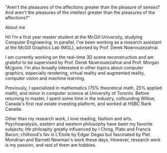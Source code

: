 <!-- ---
permalink: /cv/
title: "CV"
---

Tempor velit sint sunt ipsum tempor enim ad qui ullamco. Est dolore anim ad velit duis dolore minim sunt aliquip amet commodo labore. Ut eu pariatur aute ea aute excepteur laborum. Esse ea esse excepteur minim mollit qui cillum excepteur ex dolore magna. Labore deserunt fugiat incididunt incididunt sint ea. Consequat dolore aute laboris quis proident quis non et est consectetur ex eiusmod sit culpa.

Cupidatat ea do et in excepteur in. Ad nostrud ut est esse eu duis ea sunt eiusmod. Aliquip tempor veniam sint elit fugiat. Velit incididunt laboris amet incididunt labore dolore irure velit excepteur commodo deserunt laborum. Consectetur eu fugiat veniam veniam Lorem labore magna eiusmod. Ea occaecat reprehenderit pariatur consectetur minim labore ut aliquip.
 -->
"Aren't the pleasures of the affections greater than the pleasure of senses? And aren't the pleasures of the intellect greater than the pleasures of the affections?"



About me

Hi! I’m a first year master student at the McGill University, studying Computer Engineering. In parallel, I’ve been working as a research assistant at the McGill Graphics Lab (MGL), advised by Prof. Derek Nowrouzezahrai.

I am currently working on the real-time 3D scene reconstruction and am grateful to be supervised by Prof. Derek Nowrouzezahrai and Prof. Morgan Mcguire. I’m also broadly interested in other topics about computer graphics, especially rendering, virtual reality and augmented reality, computer vision and machine learning.

Previously, I specialized in mathematics (75% theoretical math, 25% applied math), and minor in computer science at University of Toronto. Before returning to master, I spent some time in the industry, cofounding Willow, Canada's first real estate investing platform, and worked at HSBC Bank Canada.

Other than my research work, I love reading, fashion and arts. Psychoanalysis, eastern and western philosophy have been my favorite subjects; life philosphy greatly influenced by I Ching, Plato and Francis Bacon; chilhood's fav is L'Étoile by Edgar Degas but fascinated by Piet Mondrian and Barnett Newman's work these days.
However, research work is my passion, and rest of them are hobbies.


